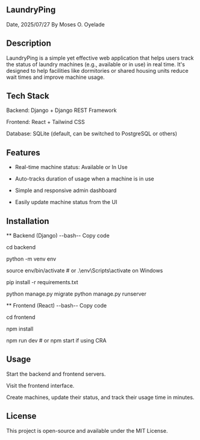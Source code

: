 ## LaundryPing
Date, 2025/07/27
By Moses O. Oyelade

## Description
LaundryPing is a simple yet effective web application that helps users track the status of laundry machines (e.g., available or in use) in real time. It's designed to help facilities like dormitories or shared housing units reduce wait times and improve machine usage.

## Tech Stack
Backend: Django + Django REST Framework

Frontend: React + Tailwind CSS

Database: SQLite (default, can be switched to PostgreSQL or others)

## Features
* Real-time machine status: Available or In Use

* Auto-tracks duration of usage when a machine is in use

* Simple and responsive admin dashboard

* Easily update machine status from the UI

## Installation
** Backend (Django)
--bash--
Copy code

cd backend

python -m venv env

source env/bin/activate  # or .\env\Scripts\activate on Windows

pip install -r requirements.txt

python manage.py migrate
python manage.py runserver

** Frontend (React)
--bash--
Copy code

cd frontend

npm install

npm run dev  # or npm start if using CRA

## Usage
Start the backend and frontend servers.

Visit the frontend interface.

Create machines, update their status, and track their usage time in minutes.

## License
This project is open-source and available under the MIT License.


